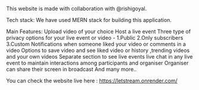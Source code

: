This website is made with collaboration with @rishigoyal.

Tech stack: 
We have used MERN stack for building this application.

Main Features:
Upload video of your choice
Host a live event
Three type of privacy options for your live event or video - 1.Public 2.Only subscribers 3.Custom
Notifications when someone liked your video or comments in a video
Options to save video and see liked video or history ,trending videos and your own videos
Separate section to see live events
live chat in any live event to maintain interactions among participants and organiser
Organiser can share their screen in broadcast
And many more..

You can check the website live here : https://letstream.onrender.com/

 
